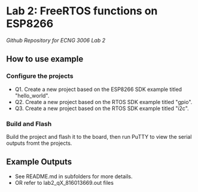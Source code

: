# Lab 2: FreeRTOS functions on ESP8266

_Github Repository for ECNG 3006 Lab 2_


## How to use example

### Configure the projects

* Q1. Create a new project based on the ESP8266 SDK example titled "hello_world".
* Q2. Create a new project based on the RTOS SDK example titled "gpio". 
* Q3. Create a new project based on the RTOS SDK example titled "i2c".

### Build and Flash

Build the project and flash it to the board, then run PuTTY to view the serial outputs fromt the projects.


## Example Outputs

* See README.md in subfolders for more details.
* OR refer to lab2_qX_816013669.out files

